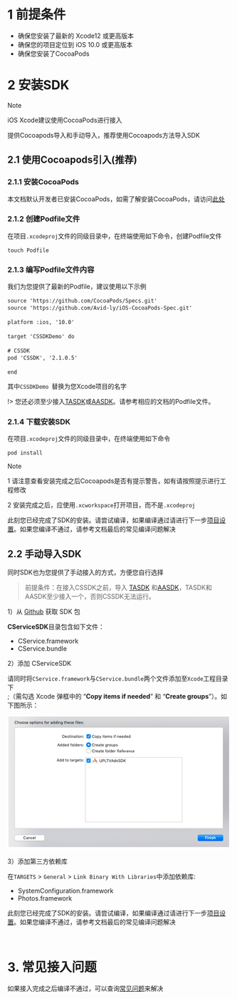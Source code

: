 # 1 前提条件

- 确保您安装了最新的 Xcode12 或更高版本
- 确保您的项目定位到 iOS 10.0 或更高版本
- 确保您安装了CocoaPods

# 2 安装SDK

> [!note]
iOS Xcode建议使用CocoaPods进行接入

提供Cocoapods导入和手动导入，推荐使用Cocoapods方法导入SDK

## 2.1 使用Cocoapods引入(推荐)

### 2.1.1 安装CocoaPods

本文档默认开发者已安装CocoaPods，如需了解安装CocoaPods，请访问[此处](https://cocoapods.org/)


### 2.1.2 创建Podfile文件

在项目`.xcodeproj`文件的同级目录中，在终端使用如下命令，创建Podfile文件

```
touch Podfile
```

### 2.1.3 编写Podfile文件内容

我们为您提供了最新的Podfile，建议使用以下示例

```
source 'https://github.com/CocoaPods/Specs.git'
source 'https://github.com/Avid-ly/iOS-CocoaPods-Spec.git'

platform :ios, '10.0'

target 'CSSDKDemo' do

# CSSDK
pod 'CSSDK', '2.1.0.5'

end

```

其中`CSSDKDemo `替换为您Xcode项目的名字

!> 您还必须至少接入[TASDK](/tasdk/ios/ios_start.md)或[AASDK](/aasdk/ios/ios_start.md)。请参考相应的文档的Podfile文件。

### 2.1.4 下载安装SDK

在项目`.xcodeproj`文件的同级目录中，在终端使用如下命令

```
pod install
```

> [!note]
> 1 请注意查看安装完成之后Cocoapods是否有提示警告，如有请按照提示进行工程修改
> 
> 2 安装完成之后，应使用`.xcworkspace`打开项目，而不是`.xcodeproj`

此刻您已经完成了SDK的安装。请尝试编译，如果编译通过请进行下一步[项目设置](/cssdk/ios/ios_setting.md)。如果您编译不通过，请参考文档最后的常见编译问题解决


## 2.2 手动导入SDK

同时SDK也为您提供了手动接入的方式，方便您自行选择

> 前提条件：在接入CSSDK之前，导入 [TASDK](/tasdk/ios/ios_start.md) 和[AASDK](/aasdk/ios/ios_start.md)，TASDK和AASDK至少接入一个，否则CSSDK无法运行。</br>

1）从 [Github](https://github.com/Avid-ly/Avidly-CService-iOS-Demo/releases) 获取 SDK 包

**CServiceSDK**目录包含如下文件：

- CService.framework
- CService.bundle


2）添加 CServiceSDK

请同时将`CService.framework`与`CService.bundle`两个文件添加至`Xcode`工程目录下<br>;（需勾选 Xcode 弹框中的 “**Copy items if needed**” 和 “**Create groups**”）。如下图所示：</br>

![](../image/5e0dc28648883_5e0dc286.png)

3）添加第三方依赖库

在`TARGETS` > `General` > `Link Binary With Libraries`中添加依赖库:

- SystemConfiguration.framework
- Photos.framework


此刻您已经完成了SDK的安装。请尝试编译，如果编译通过请进行下一步[项目设置](/cssdk/ios/ios_setting.md)。如果您编译不通过，请参考文档最后的常见编译问题解决

</br>

# 3. 常见接入问题

如果接入完成之后编译不通过，可以查询[常见问题](/cssdk/ios/ios_faq.md)来解决


